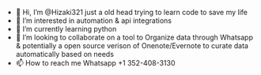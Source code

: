 - 👋 Hi, I’m @Hizaki321 just a old head trying to learn code to save my life
- 👀 I’m interested in automation & api integrations
- 🌱 I’m currently learning python 
- 💞️ I’m looking to collaborate on a tool to Organize data through Whatsapp 
& potentially a open source verison of Onenote/Evernote to curate data automatically based on needs
- 📫 How to reach me  Whatsapp +1 352-408-3130

<!---
Hizaki321/Hizaki321 is a ✨ special ✨ repository because its `README.md` (this file) appears on your GitHub profile.
You can click the Preview link to take a look at your changes.
--->
